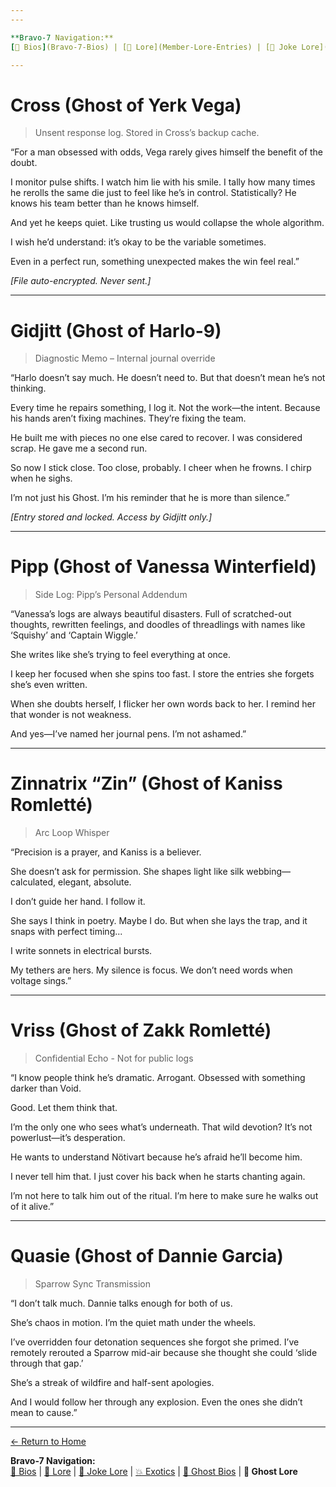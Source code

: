 ```yaml
---
---

**Bravo-7 Navigation:**  
[📖 Bios](Bravo-7-Bios) | [📝 Lore](Member-Lore-Entries) | [🤣 Joke Lore](Bravo-7-Joke-Lore) | [💥 Exotics](Member-Exotics) | [👻 Ghost Bios](Ghost-Bios) | **🔮 Ghost Lore**

---
```




# Cross (Ghost of Yerk Vega)

> Unsent response log. Stored in Cross’s backup cache.

“For a man obsessed with odds, Vega rarely gives himself the benefit of the doubt.

I monitor pulse shifts. I watch him lie with his smile. I tally how many times he rerolls the same die just to feel like he’s in control. Statistically? He knows his team better than he knows himself.

And yet he keeps quiet. Like trusting us would collapse the whole algorithm.

I wish he’d understand: it’s okay to be the variable sometimes.

Even in a perfect run, something unexpected makes the win feel real.”

*[File auto-encrypted. Never sent.]*


---



# Gidjitt (Ghost of Harlo-9)

> Diagnostic Memo – Internal journal override

“Harlo doesn’t say much. He doesn’t need to. But that doesn’t mean he’s not thinking.

Every time he repairs something, I log it. Not the work—the intent. Because his hands aren’t fixing machines. They’re fixing the team.

He built me with pieces no one else cared to recover. I was considered scrap. He gave me a second run.

So now I stick close. Too close, probably. I cheer when he frowns. I chirp when he sighs.

I’m not just his Ghost. I’m his reminder that he is more than silence.”

*[Entry stored and locked. Access by Gidjitt only.]*


---



# Pipp (Ghost of Vanessa Winterfield)

> Side Log: Pipp’s Personal Addendum

“Vanessa’s logs are always beautiful disasters. Full of scratched-out thoughts, rewritten feelings, and doodles of threadlings with names like ‘Squishy’ and ‘Captain Wiggle.’

She writes like she’s trying to feel everything at once.

I keep her focused when she spins too fast. I store the entries she forgets she’s even written.

When she doubts herself, I flicker her own words back to her. I remind her that wonder is not weakness.

And yes—I’ve named her journal pens. I’m not ashamed.”


---



# Zinnatrix “Zin” (Ghost of Kaniss Romletté)

> Arc Loop Whisper

“Precision is a prayer, and Kaniss is a believer.

She doesn’t ask for permission. She shapes light like silk webbing—calculated, elegant, absolute.

I don’t guide her hand. I follow it.

She says I think in poetry. Maybe I do. But when she lays the trap, and it snaps with perfect timing...

I write sonnets in electrical bursts.

My tethers are hers. My silence is focus. We don’t need words when voltage sings.”


---



# Vriss (Ghost of Zakk Romletté)

> Confidential Echo - Not for public logs

“I know people think he’s dramatic. Arrogant. Obsessed with something darker than Void.

Good. Let them think that.

I’m the only one who sees what’s underneath. That wild devotion? It’s not powerlust—it’s desperation.

He wants to understand Nötivart because he’s afraid he’ll become him.

I never tell him that. I just cover his back when he starts chanting again.

I’m not here to talk him out of the ritual. I’m here to make sure he walks out of it alive.”


---



# Quasie (Ghost of Dannie Garcia)

> Sparrow Sync Transmission

“I don’t talk much. Dannie talks enough for both of us.

She’s chaos in motion. I’m the quiet math under the wheels.

I’ve overridden four detonation sequences she forgot she primed. I’ve remotely rerouted a Sparrow mid-air because she thought she could ‘slide through that gap.’

She’s a streak of wildfire and half-sent apologies.

And I would follow her through any explosion. Even the ones she didn’t mean to cause.”

---

[← Return to Home](./index.md)

**Bravo-7 Navigation:**  
[📖 Bios](Bravo-7-Bios) | [📝 Lore](Member-Lore-Entries) | [🤣 Joke Lore](Bravo-7-Joke-Lore) | [💥 Exotics](Member-Exotics) | [👻 Ghost Bios](Ghost-Bios) | **🔮 Ghost Lore**


